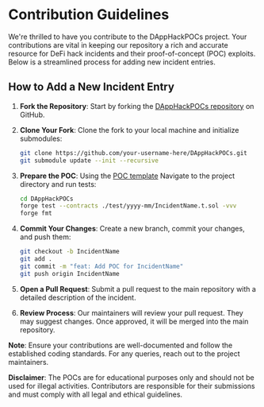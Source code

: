 # Contribution Guidelines

We're thrilled to have you contribute to the DAppHackPOCs project. Your contributions are vital in keeping our repository a rich and accurate resource for DeFi hack incidents and their proof-of-concept (POC) exploits. Below is a streamlined process for adding new incident entries.

## How to Add a New Incident Entry

1. **Fork the Repository**: Start by forking the [DAppHackPOCs repository](https://github.com/emilesean/DAppHackPOCs.git) on GitHub.

2. **Clone Your Fork**: Clone the fork to your local machine and initialize submodules:
   ```bash
   git clone https://github.com/your-username-here/DAppHackPOCs.git
   git submodule update --init --recursive
   ```

3. **Prepare the POC**: Using the [POC template](./src//Poc-template.sol) Navigate to the project directory and run tests:
   ```bash
   cd DAppHackPOCs
   forge test --contracts ./test/yyyy-mm/IncidentName.t.sol -vvv
   forge fmt
   ```

4. **Commit Your Changes**: Create a new branch, commit your changes, and push them:
    ```bash
    git checkout -b IncidentName
    git add .
    git commit -m "feat: Add POC for IncidentName"
    git push origin IncidentName
    ```

5. **Open a Pull Request**: Submit a pull request to the main repository with a detailed description of the incident.

6. **Review Process**: Our maintainers will review your pull request. They may suggest changes. Once approved, it will be merged into the main repository.

**Note**: Ensure your contributions are well-documented and follow the established coding standards. For any queries, reach out to the project maintainers.

**Disclaimer**: The POCs are for educational purposes only and should not be used for illegal activities. Contributors are responsible for their submissions and must comply with all legal and ethical guidelines.